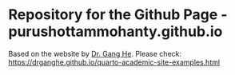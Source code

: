 # Repository for the Github Page - purushottammohanty.github.io 

Based on the website by [Dr. Gang He](https://drganghe.github.io). Please check:
<https://drganghe.github.io/quarto-academic-site-examples.html>
